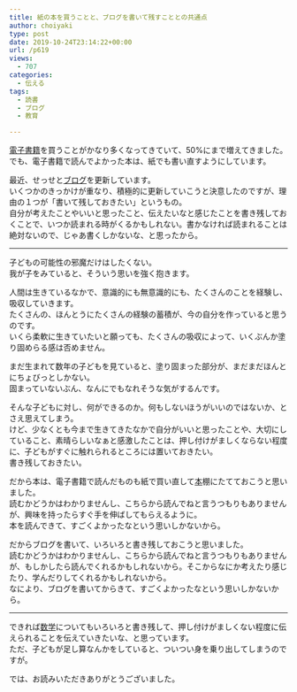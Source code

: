 ```yaml
---
title: 紙の本を買うことと、ブログを書いて残すこととの共通点
author: choiyaki
type: post
date: 2019-10-24T23:14:22+00:00
url: /p619
views:
  - 707
categories:
  - 伝える
tags: 
  - 読書
  - ブログ
  - 教育

---
```

[電子書籍][1]を買うことがかなり多くなってきていて、50%にまで増えてきました。  
でも、電子書籍で読んでよかった本は、紙でも書い直すようにしています。

最近、せっせと<a href="https://scrapbox.io/choiyaki-hondana/%E3%83%96%E3%83%AD%E3%82%B0" draggable="false">ブログ</a>を更新しています。  
いくつかのきっかけが重なり、積極的に更新していこうと決意したのですが、理由の１つが「書いて残しておきたい」というもの。  
自分が考えたことやいいと思ったこと、伝えたいなと感じたことを書き残しておくことで、いつか読まれる時がくるかもしれない。書かなければ読まれることは絶対ないので、じゃあ書くしかないな、と思ったから。

* * *

子どもの可能性の邪魔だけはしたくない。  
我が子をみていると、そういう思いを強く抱きます。

人間は生きているなかで、意識的にも無意識的にも、たくさんのことを経験し、吸収していきます。  
たくさんの、ほんとうにたくさんの経験の蓄積が、今の自分を作っていると思うのです。  
いくら柔軟に生きていたいと願っても、たくさんの吸収によって、いくぶんか塗り固めらる感は否めません。

まだ生まれて数年の子どもを見ていると、塗り固まった部分が、まだまだほんとにちょびっとしかない。  
固まっていないぶん、なんにでもなれそうな気がするんです。

そんな子どもに対し、何ができるのか。何もしないほうがいいのではないか、とさえ思えてしまう。  
けど、少なくとも今まで生きてきたなかで自分がいいと思ったことや、大切にしていること、素晴らしいなぁと感激したことは、押し付けがましくならない程度に、子どもがすぐに触れられるところには置いておきたい。  
書き残しておきたい。

だから本は、電子書籍で読んだものも紙で買い直して[本][2]棚にたてておこうと思いました。  
読むかどうかはわかりませんし、こちらから読んでねと言うつもりもありませんが、興味を持ったらすぐ手を伸ばしてもらえるように。  
本を読んできて、すごくよかったなという思いしかないから。

だからブログを書いて、いろいろと書き残しておこうと思いました。  
読むかどうかはわかりませんし、こちらから読んでねと言うつもりもありませんが、もしかしたら読んでくれるかもしれないから。そこからなにか考えたり感じたり、学んだりしてくれるかもしれないから。  
なにより、ブログを書いてからきて、すごくよかったなという思いしかないから。

* * *

できれば[数学][3]についてもいろいろと書き残して、押し付けがましくない程度に伝えられることを伝えていきたいな、と思っています。  
ただ、子どもが足し算なんかをしていると、ついつい身を乗り出してしまうのですが。

では、お読みいただきありがとうございました。

 [1]: https://scrapbox.io/choiyaki-hondana/%E9%9B%BB%E5%AD%90%E6%9B%B8%E7%B1%8D
 [2]: https://scrapbox.io/choiyaki-hondana/%E6%9C%AC
 [3]: https://scrapbox.io/choiyaki-hondana/%E6%95%B0%E5%AD%A6